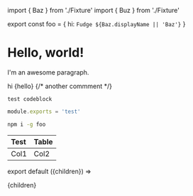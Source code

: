 import { Baz } from './Fixture'
import { Buz } from './Fixture'

export const foo = {
  hi: `Fudge ${Baz.displayName || 'Baz'}`
}

# Hello, world!


I'm an awesome paragraph.

<!-- I'm a comment -->

<Foo bg='red'>
  <Bar>hi</Bar>
    {hello}
    {/* another commment */}
    <!-- one more comment -->
</Foo>

```
test codeblock
```

```js
module.exports = 'test'
```

```sh
npm i -g foo
```

| Test | Table |
| :--- | :---- |
| Col1 | Col2  |

export default ({children}) => <div>{children}</div>
